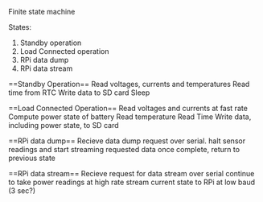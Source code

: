 Finite state machine

States:
1) Standby operation
2) Load Connected operation
3) RPi data dump
4) RPi data stream

==Standby Operation==
Read voltages, currents and temperatures
Read time from RTC
Write data to SD card
Sleep

==Load Connected Operation==
Read voltages and currents at fast rate
Compute power state of battery
Read temperature
Read Time
Write data, including power state, to SD card

==RPi data dump==
Recieve data dump request over serial.
halt sensor readings and start streaming requested data
once complete, return to previous state

==RPi data stream==
Recieve request for data stream over serial
continue to take power readings at high rate
stream current state to RPi at low baud (3 sec?)

